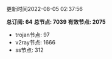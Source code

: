 更新时间2022-08-05 02:37:56

**总订阅: 64**
**总节点: 7039**
**有效节点: 2075**
- trojan节点: 97
- v2ray节点: 1666
- ss节点: 312
